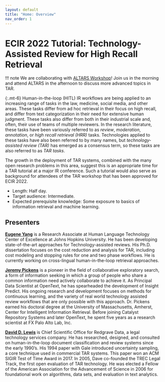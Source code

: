 ```yaml
---
layout: default
title: "Home: Overview"
nav_order: 1
---
```


# ECIR 2022 Tutorial: Technology-Assisted Review for High Recall Retrieval

!!! note
	We are collaborating with [ALTARS Workshop](http://altars2022.dei.unipd.it/)! Join us in the morning and attend ALTARS in the afternoon to discuss more advanced topics in TAR. 

{:.mt-6}
Human-in-the-loop (HITL) IR workflows are being applied to an increasing range of tasks in the law, medicine, social media, and other areas.  These tasks differ from ad hoc retrieval in their focus on high recall, and differ from text categorization in their need for extensive human judgment. These tasks also differ from both in their industrial scale and, often, their use of teams of multiple reviewers. In the research literature, these tasks have been variously referred to as *review*, *moderation*, *annotation*, or *high recall retrieval (HRR)* tasks. Technologies applied to these tasks have also been referred to by many names, but *technology-assisted review (TAR)* has emerged as a consensus term, so these tasks are also referred to as *TAR tasks*. 

The growth in the deployment of TAR systems, combined with the many open research problems in this area, suggest this is an appropriate time for a TAR tutorial at a major IR conference.
Such a tutorial would also serve as background for attendees of the TAR workshop that has been approved for ECIR 2022. 

- Length: Half day.
- Target audience: Intermediate. 
- Expected prerequisite knowledge:  Some exposure to basics of information retrieval and machine learning. 

## Presenters

**[Eugene Yang](https://www.eugene.zone/)**
is a Research Associate at Human Language Technology Center of Excellence at Johns Hopkins University. He has been developing state-of-the-art approaches for Technology-assisted reviews. His Ph.D. dissertation focuses on the cost reduction and analysis for TAR, including cost modeling and stopping rules for one and two phase workflows. He is currently working on cross-lingual human-in-the-loop retrieval approaches.

**[Jeremy Pickens](https://www.linkedin.com/in/jeremy-pickens-4b81bb5/)**
is a pioneer in the field of collaborative exploratory search, a form of information seeking in which a group of people who share a common information need actively collaborate to achieve it. As Principal Data Scientist at OpenText, he has spearheaded the development of Insight Predict. His ongoing research and development focuses on methods for continuous learning, and the variety of real world technology assisted review workflows that are only possible with this approach. Dr. Pickens earned his doctoral degree at the University of Massachusetts, Amherst, Center for Intelligent Information Retrieval. Before joining Catalyst Repository Systems and later OpenText, he spent five years as a research scientist at FX Palo Alto Lab, Inc. 

**[David D. Lewis](http://www.daviddlewis.com/)**
is Chief Scientific Office for Redgrave Data, a legal technology services company.  He has researched, designed, and consulted on human-in-the-loop document classification and review systems since the early 1990’s. His 1994 paper with Gale introduced uncertainty sampling, a core technique used in commercial TAR systems. This paper won an ACM SIGIR Test of Time Award in 2017.  In 2005, Dave co-founded the TREC Legal Track, the first open evaluation of TAR technology. He was elected a Fellow of the American Association for the Advancement of Science in 2006 for foundational work on algorithms, data sets, and evaluation in text analytics.

